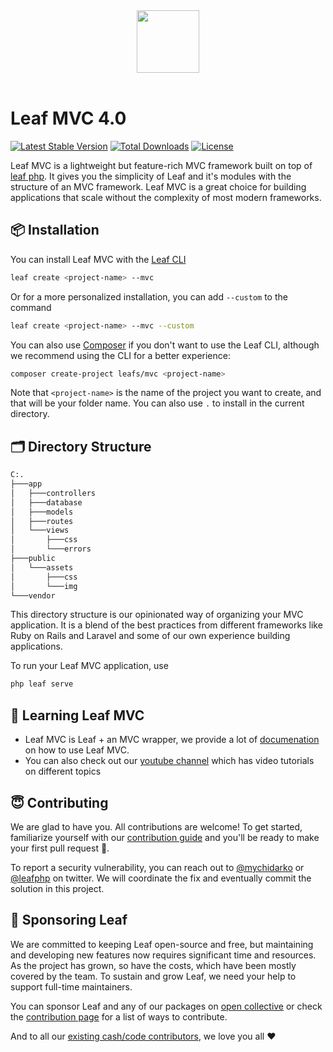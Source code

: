 <p align="center">
    <br><br>
    <img src="https://leafphp.dev/logo-circle.png" height="100"/>
    <br><br>
</p>

# Leaf MVC 4.0

[![Latest Stable Version](https://poser.pugx.org/leafs/mvc/v/stable)](https://packagist.org/packages/leafs/mvc)
[![Total Downloads](https://poser.pugx.org/leafs/mvc/downloads)](https://packagist.org/packages/leafs/mvc)
[![License](https://poser.pugx.org/leafs/mvc/license)](https://packagist.org/packages/leafs/mvc)

Leaf MVC is a lightweight but feature-rich MVC framework built on top of [leaf php](https://leafphp.dev). It gives you the simplicity of Leaf and it's modules with the structure of an MVC framework. Leaf MVC is a great choice for building applications that scale without the complexity of most modern frameworks.

## 📦 Installation

You can install Leaf MVC with the [Leaf CLI](https://cli.leafphp.dev)

```sh
leaf create <project-name> --mvc
```

Or for a more personalized installation, you can add `--custom` to the command

```sh
leaf create <project-name> --mvc --custom
```

You can also use [Composer](https://getcomposer.org/) if you don't want to use the Leaf CLI, although we recommend using the CLI for a better experience:

```bash
composer create-project leafs/mvc <project-name>
```

Note that `<project-name>` is the name of the project you want to create, and that will be your folder name. You can also use `.` to install in the current directory.

## 🗂 Directory Structure

```bash
C:.
├───app
│   ├───controllers
│   ├───database
│   ├───models
│   ├───routes
│   └───views
│       ├───css
│       └───errors
├───public
│   └───assets
│       ├───css
│       └───img
└───vendor
```

This directory structure is our opinionated way of organizing your MVC application. It is a blend of the best practices from different frameworks like Ruby on Rails and Laravel and some of our own experience building applications.

To run your Leaf MVC application, use

```bash
php leaf serve
```

## 📓 Learning Leaf MVC

- Leaf MVC is Leaf + an MVC wrapper, we provide a lot of [documenation](https://leafphp.dev/docs/mvc/) on how to use Leaf MVC.
- You can also check out our [youtube channel](https://www.youtube.com/channel/UCllE-GsYy10RkxBUK0HIffw) which has video tutorials on different topics
<!-- - We are also working on [codelabs](https://codelabs.leafphp.dev) which will bring hands-on tutorials you can follow and contribute to. -->

## 😇 Contributing

We are glad to have you. All contributions are welcome! To get started, familiarize yourself with our [contribution guide](https://leafphp.dev/community/contributing.html) and you'll be ready to make your first pull request 🚀.

To report a security vulnerability, you can reach out to [@mychidarko](https://twitter.com/mychidarko) or [@leafphp](https://twitter.com/leafphp) on twitter. We will coordinate the fix and eventually commit the solution in this project.

## 🤩 Sponsoring Leaf

We are committed to keeping Leaf open-source and free, but maintaining and developing new features now requires significant time and resources. As the project has grown, so have the costs, which have been mostly covered by the team. To sustain and grow Leaf, we need your help to support full-time maintainers.

You can sponsor Leaf and any of our packages on [open collective](https://opencollective.com/leaf) or check the [contribution page](https://leafphp.dev/support/) for a list of ways to contribute.

And to all our [existing cash/code contributors](https://leafphp.dev#sponsors), we love you all ❤️
